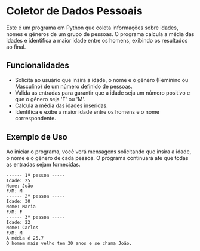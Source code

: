 # Coletor de Dados Pessoais

Este é um programa em Python que coleta informações sobre idades, nomes e gêneros de um grupo de pessoas. O programa calcula a média das idades e identifica a maior idade entre os homens, exibindo os resultados ao final.

## Funcionalidades

- Solicita ao usuário que insira a idade, o nome e o gênero (Feminino ou Masculino) de um número definido de pessoas.
- Valida as entradas para garantir que a idade seja um número positivo e que o gênero seja 'F' ou 'M'.
- Calcula a média das idades inseridas.
- Identifica e exibe a maior idade entre os homens e o nome correspondente.


## Exemplo de Uso
Ao iniciar o programa, você verá mensagens solicitando que insira a idade, o nome e o gênero de cada pessoa. O programa continuará até que todas as entradas sejam fornecidas.

  ```
------ 1ª pessoa -----
Idade: 25
Nome: João
F/M: M
------ 2ª pessoa -----
Idade: 30
Nome: Maria
F/M: F
------ 3ª pessoa -----
Idade: 22
Nome: Carlos
F/M: M
A média é 25.7
O homem mais velho tem 30 anos e se chama João.
  ```

